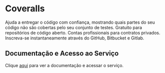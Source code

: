 # Coveralls

Ajuda a entregar o código com confiança, mostrando quais partes do seu código não são cobertas pelo seu conjunto de testes. Gratuito para repositórios de código aberto. Contas profissionais para contratos privados. Inscreva-se instantaneamente através do GitHub, Bitbucket e Gitlab.

## Documentação e Acesso ao Serviço

Clique [aqui](https://coveralls.io) para ver a documentação e acessar o serviço.
